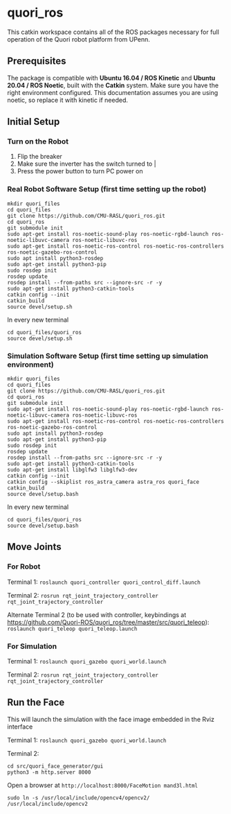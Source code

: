 # quori_ros

This catkin workspace contains all of the ROS packages necessary for full operation of the Quori robot platform from UPenn.

## Prerequisites

The package is compatible with **Ubuntu 16.04 / ROS Kinetic** and **Ubuntu 20.04 / ROS Noetic**, built with the **Catkin** system. Make sure you have the right environment configured. This documentation assumes you are using noetic, so replace it with kinetic if needed.

## Initial Setup

### Turn on the Robot

1. Flip the breaker
2. Make sure the inverter has the switch turned to |
3. Press the power button to turn PC power on

### Real Robot Software Setup (first time setting up the robot)

```
mkdir quori_files
cd quori_files
git clone https://github.com/CMU-RASL/quori_ros.git
cd quori_ros
git submodule init
sudo apt-get install ros-noetic-sound-play ros-noetic-rgbd-launch ros-noetic-libuvc-camera ros-noetic-libuvc-ros
sudo apt-get install ros-noetic-ros-control ros-noetic-ros-controllers ros-noetic-gazebo-ros-control
sudo apt install python3-rosdep
sudo apt-get install python3-pip
sudo rosdep init
rosdep update
rosdep install --from-paths src --ignore-src -r -y
sudo apt-get install python3-catkin-tools
catkin config --init
catkin_build
source devel/setup.sh
```

In every new terminal
```
cd quori_files/quori_ros
source devel/setup.sh
```

### Simulation Software Setup (first time setting up simulation environment)

```
mkdir quori_files
cd quori_files
git clone https://github.com/CMU-RASL/quori_ros.git
cd quori_ros
git submodule init
sudo apt-get install ros-noetic-sound-play ros-noetic-rgbd-launch ros-noetic-libuvc-camera ros-noetic-libuvc-ros
sudo apt-get install ros-noetic-ros-control ros-noetic-ros-controllers ros-noetic-gazebo-ros-control
sudo apt install python3-rosdep
sudo apt-get install python3-pip
sudo rosdep init
rosdep update
rosdep install --from-paths src --ignore-src -r -y
sudo apt-get install python3-catkin-tools
sudo apt-get install libglfw3 libglfw3-dev
catkin config --init
catkin config --skiplist ros_astra_camera astra_ros quori_face
catkin_build
source devel/setup.bash
```

In every new terminal
```
cd quori_files/quori_ros
source devel/setup.bash
```

## Move Joints

### For Robot

Terminal 1: `roslaunch quori_controller quori_control_diff.launch`

Terminal 2: `rosrun rqt_joint_trajectory_controller rqt_joint_trajectory_controller`

Alternate Terminal 2 (to be used with controller, keybindings at https://github.com/Quori-ROS/quori_ros/tree/master/src/quori_teleop): `roslaunch quori_teleop quori_teleop.launch`

### For Simulation

Terminal 1: `roslaunch quori_gazebo quori_world.launch`

Terminal 2: `rosrun rqt_joint_trajectory_controller rqt_joint_trajectory_controller`

## Run the Face

This will launch the simulation with the face image embedded in the Rviz interface

Terminal 1: `roslaunch quori_gazebo quori_world.launch`

Terminal 2:
```
cd src/quori_face_generator/gui
python3 -m http.server 8000
```

Open a browser at `http://localhost:8000/FaceMotion mand3l.html`

```
sudo ln -s /usr/local/include/opencv4/opencv2/ /usr/local/include/opencv2
```





